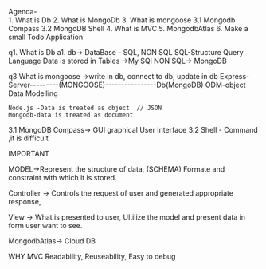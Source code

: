Agenda-     
            1. What is Db
            2. What is MongoDb
            3. What is mongoose
                3.1 Mongodb Compass
                3.2 MongoDB Shell
            4. What is MVC
            5. MongodbAtlas
            6. Make a small Todo Application 


q1. What is Db
a1. db-> DataBase - SQL, NON SQL
                    SQL-Structure Query Language
                    Data is stored in Tables   ->My SQl
                    NON SQL->  MongoDB
                
q3 What is mongoose  ->write in db, connect to db, update in db
    Express-Server---------(MONGOOSE)----------------Db(MongoDB)
    ODM-object Data Modelling

    Node.js -Data is treated as object  // JSON
    Mongodb-data is treated as document

3.1 MongoDB Compass-> GUI graphical User Interface 
3.2 Shell - Command ,it is difficult

    
IMPORTANT
<!-- MVC -->

MODEL->Represent the structure of data,   (SCHEMA)
       Formate and constraint with which it is stored.

Controller -> Controls the request of user and generated appropriate response, 

View -> What is presented to user, 
        Ultilize the model and present data in form user want to see.



MongodbAtlas-> Cloud DB





WHY MVC 
    Readability,
    Reuseability,
    Easy to debug
